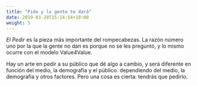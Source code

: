 ```yaml
---
title: "Pide y la gente te dará"
date: 2019-03-28T15:14:54+10:00
weight: 5
---
```


*El Pedir* es la pieza más importante del rompecabezas. La razón número uno por la que la gente
no dan es porque no se les preguntó, y lo mismo ocurre con el modelo Value4Value.

Hay un arte en pedir a su público que dé algo a cambio, y será diferente en función del medio, la demografía y el público.
dependiendo del medio, la demografía y otros factores. Pero una cosa es cierta:
tendrás que pedirlo.
